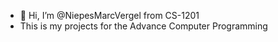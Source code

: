 - 👋 Hi, I’m @NiepesMarcVergel from CS-1201
- This is my projects for the Advance Computer Programming
<!---
NiepesMarcVergel/NiepesMarcVergel is a ✨ special ✨ repository because its `README.md` (this file) appears on your GitHub profile.
You can click the Preview link to take a look at your changes.
--->

